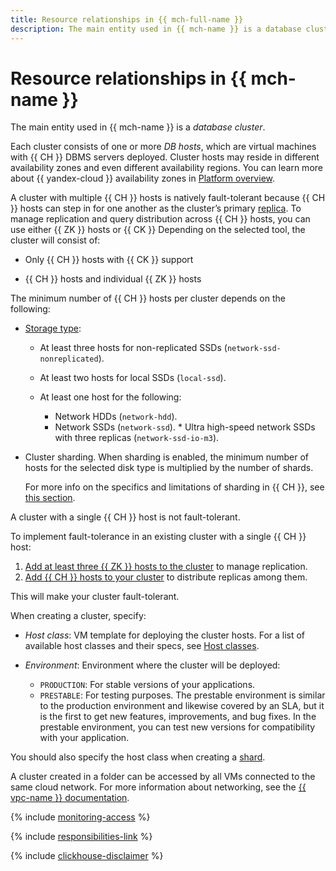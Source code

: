 ```yaml
---
title: Resource relationships in {{ mch-full-name }}
description: The main entity used in {{ mch-name }} is a database cluster. Each cluster consists of one or more DB hosts, which are virtual machines with DBMS servers deployed. Cluster hosts may reside in different availability zones. A multi-host cluster is natively fault tolerant because one of its replica hosts will take on the master role should the current master host fail.
---
```


# Resource relationships in {{ mch-name }}

The main entity used in {{ mch-name }} is a _database cluster_.

Each cluster consists of one or more _DB hosts_, which are virtual machines with {{ CH }} DBMS servers deployed. Cluster hosts may reside in different availability zones and even different availability regions. You can learn more about {{ yandex-cloud }} availability zones in [Platform overview](../../overview/concepts/geo-scope.md).

A cluster with multiple {{ CH }} hosts is natively fault-tolerant because {{ CH }} hosts can step in for one another as the cluster’s primary [replica](replication.md). To manage replication and query distribution across {{ CH }} hosts, you can use either {{ ZK }} hosts or {{ CK }} Depending on the selected tool, the cluster will consist of:

* Only {{ CH }} hosts with {{ CK }} support

* {{ CH }} hosts and individual {{ ZK }} hosts


The minimum number of {{ CH }} hosts per cluster depends on the following:
    
  * [Storage type](storage.md):

    * At least three hosts for non-replicated SSDs (`network-ssd-nonreplicated`).

    * At least two hosts for local SSDs (`local-ssd`).

    * At least one host for the following:

      * Network HDDs (`network-hdd`).
      * Network SSDs (`network-ssd`).      * Ultra high-speed network SSDs with three replicas (`network-ssd-io-m3`).

  * Cluster sharding. When sharding is enabled, the minimum number of hosts for the selected disk type is multiplied by the number of shards.

    For more info on the specifics and limitations of sharding in {{ CH }}, see [this section](sharding.md).


A cluster with a single {{ CH }} host is not fault-tolerant.

To implement fault-tolerance in an existing cluster with a single {{ CH }} host:

1. [Add at least three {{ ZK }} hosts to the cluster](../operations/zk-hosts.md#add-zk) to manage replication.
1. [Add {{ CH }} hosts to your cluster](../operations/hosts.md#add-host) to distribute replicas among them.

This will make your cluster fault-tolerant.

When creating a cluster, specify:
* _Host class_: VM template for deploying the cluster hosts. For a list of available host classes and their specs, see [Host classes](instance-types.md).

* _Environment_: Environment where the cluster will be deployed:
   * `PRODUCTION`: For stable versions of your applications.
   * `PRESTABLE`: For testing purposes. The prestable environment is similar to the production environment and likewise covered by an SLA, but it is the first to get new features, improvements, and bug fixes. In the prestable environment, you can test new versions for compatibility with your application.

You should also specify the host class when creating a [shard](sharding.md).


A cluster created in a folder can be accessed by all VMs connected to the same cloud network. For more information about networking, see the [{{ vpc-name }} documentation](../../vpc/).


{% include [monitoring-access](../../_includes/mdb/monitoring-access.md) %}

{% include [responsibilities-link](../../_includes/mdb/responsibilities-link.md) %}

{% include [clickhouse-disclaimer](../../_includes/clickhouse-disclaimer.md) %}
